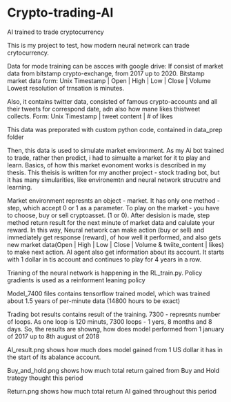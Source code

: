 # Crypto-trading-AI
AI trained to trade cryptocurrency

This is my project to test, how modern neural network can trade crytocurrency.



Data for mode training can be ascces with google drive:
If consist of market data from bitstamp crypto-exchange, from 2017 up to 2020.
  Bitstamp market data form:
  Unix Timestamp | Open	| High | Low | Close | Volume
Lowest resolution of trnsation is minutes.

Also, it contains twitter data, consisted of famous crypto-accounts and all their tweets for correspond date, adn also how mane likes thistweet collects.
Form:
  Unix Timestamp | tweet content	| # of likes



This data was preporated with custom python code, contained in data_prep folder



Then, this data is used to simulate market environment. As my Ai bot trained to trade, rather then predict, i had to simualte a market
for it to play and learn. Basics, of how this market evonoment works is described in my thesis. 
This theisis is written for my another project - stock trading bot, but it has many simularities, like environemtn and neural network strucutre and
learning.


Market environment represnts an object - market. It has only one method - step, which accept 0 or 1 as a parameter.
To play on the market - you have to choose, buy or sell cryptoasset. (1 or 0).
After desision is made, step method return result for the next minute of market data and calulate your reward.
In this way, Neural network can make action (buy or sell) and immediately get response (reward), of how well it performed, 
and also gets new market data(Open	| High | Low | Close | Volume & twiite_content | likes) to make next action.
AI agent also get information about its account. 
It starts with 1 dollar in tis account and continues to play for 4 years in a row.


Trianing of the neural network is happening in the RL_train.py. Policy gradients is used as a reinforment leaning policy




Model_7400 files contains tensorflow trained model, which was trained about 1.5 years of per-minute data (14800 hours to be exact)



Trading bot results contains result of the training.
7300 - represnts number of loops. As one loop is 120 minuts, 7300 loops - 1 yers, 8 months and 8 days. So, the results are showng, how does model performed from 1 january of 2017 up to 8th august of 2018




AI_result.png shows how much does model gained from 1 US dollar it has in the start of its abalance account.

Buy_and_hold.png shows how much total return gained from Buy and Hold trategy thought this period

Return.png shows how much total return AI gained throughout this period

